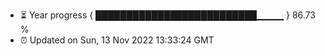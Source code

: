 - ⏳ Year progress { ██████████████████████████▁▁▁▁ } 86.73 %
- ⏰ Updated on Sun, 13 Nov 2022 13:33:24 GMT

